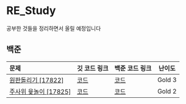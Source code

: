 # RE_Study

공부한 것들을 정리하면서 올릴 예정입니다



## 백준

| 문제                                                         | 깃 코드 링크                                                 | 백준 코드 링크                                  | 난이도 |
| :----------------------------------------------------------- | ------------------------------------------------------------ | ----------------------------------------------- | ------ |
| [원판돌리기 [17822]](https://www.acmicpc.net/problem/17822)  | <a href="/백준/src/Baekjoon_17822_원판돌리기/Main.java">코드</a> | [코드](https://www.acmicpc.net/source/20100332) | Gold 3 |
| [주사위 윷놀이 [17825]](https://www.acmicpc.net/problem/17825) | <a href="/백준/src/Baekjoon_17825_주사위윷놀이/Main.java">코드</a> | [코드](https://www.acmicpc.net/source/20134667) | Gold 2 |


